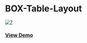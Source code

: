 # BOX-Table-Layout
<a href="https://optimistic-meninsky-ce0d5a.netlify.com"><img src="https://preview.ibb.co/dRO5Pp/7.png" alt="7" border="0"></a>
<h3><a href="https://optimistic-meninsky-ce0d5a.netlify.com">View Demo</a></h3>
